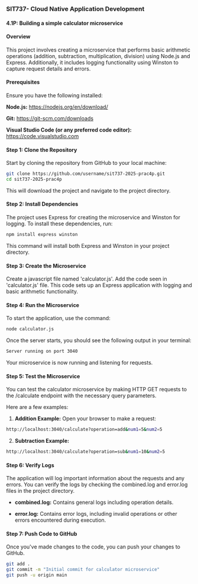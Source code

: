 
### SIT737- Cloud Native Application Development ####
#### 4.1P: Building a simple calculator microservice

#### Overview

This project involves creating a microservice that performs basic arithmetic operations (addition, subtraction, multiplication, division) using Node.js and Express. Additionally, it includes logging functionality using Winston to capture request details and errors.

#### Prerequisites

Ensure you have the following installed:

**Node.js:** https://nodejs.org/en/download/

**Git:** https://git-scm.com/downloads

**Visual Studio Code (or any preferred code editor):** https://code.visualstudio.com

#### Step 1: Clone the Repository

Start by cloning the repository from GitHub to your local machine:

```sh
git clone https://github.com/username/sit737-2025-prac4p.git
cd sit737-2025-prac4p
```
This will download the project and navigate to the project directory.

#### Step 2: Install Dependencies

The project uses Express for creating the microservice and Winston for logging. To install these dependencies, run:

```sh
npm install express winston
```
This command will install both Express and Winston in your project directory.

#### Step 3: Create the Microservice

Create a javascript file named 'calculator.js'. Add the code seen in 'calculator.js' file. This code sets up an Express application with logging and basic arithmetic functionality.

#### Step 4: Run the Microservice

To start the application, use the command:

```sh
node calculator.js
```

Once the server starts, you should see the following output in your terminal:
```sh
Server running on port 3040
```

Your microservice is now running and listening for requests.

#### Step 5: Test the Microservice

You can test the calculator microservice by making HTTP GET requests to the /calculate endpoint with the necessary query parameters.

Here are a few examples:

1. **Addition Example:** Open your browser to make a request:

```sh 
http://localhost:3040/calculate?operation=add&num1=5&num2=5 
```

2. **Subtraction Example:** 

```sh 
http://localhost:3040/calculate?operation=sub&num1=10&num2=5 
```

#### Step 6: Verify Logs

The application will log important information about the requests and any errors. You can verify the logs by checking the combined.log and error.log files in the project directory.

- **combined.log:** Contains general logs including operation details.

- **error.log:** Contains error logs, including invalid operations or other errors encountered during execution.

#### Step 7: Push Code to GitHub

Once you've made changes to the code, you can push your changes to GitHub.

```sh
git add .
git commit -m "Initial commit for calculator microservice"
git push -u origin main
```